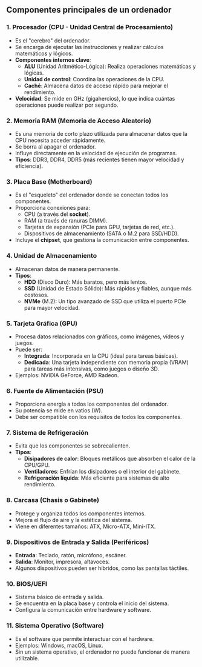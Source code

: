 ## **Componentes principales de un ordenador**

### 1. **Procesador (CPU - Unidad Central de Procesamiento)**
- Es el "cerebro" del ordenador.
- Se encarga de ejecutar las instrucciones y realizar cálculos matemáticos y lógicos.
- **Componentes internos clave**:
  - **ALU** (Unidad Aritmético-Lógica): Realiza operaciones matemáticas y lógicas.
  - **Unidad de control**: Coordina las operaciones de la CPU.
  - **Caché**: Almacena datos de acceso rápido para mejorar el rendimiento.
- **Velocidad**: Se mide en GHz (gigahercios), lo que indica cuántas operaciones puede realizar por segundo.

### 2. **Memoria RAM (Memoria de Acceso Aleatorio)**
- Es una memoria de corto plazo utilizada para almacenar datos que la CPU necesita acceder rápidamente.
- Se borra al apagar el ordenador.
- Influye directamente en la velocidad de ejecución de programas.
- **Tipos**: DDR3, DDR4, DDR5 (más recientes tienen mayor velocidad y eficiencia).

### 3. **Placa Base (Motherboard)**
- Es el "esqueleto" del ordenador donde se conectan todos los componentes.
- Proporciona conexiones para:
  - CPU (a través del **socket**).
  - RAM (a través de ranuras DIMM).
  - Tarjetas de expansión (PCIe para GPU, tarjetas de red, etc.).
  - Dispositivos de almacenamiento (SATA o M.2 para SSD/HDD).
- Incluye el **chipset**, que gestiona la comunicación entre componentes.

### 4. **Unidad de Almacenamiento**
- Almacenan datos de manera permanente.
- **Tipos**:
  - **HDD** (Disco Duro): Más baratos, pero más lentos.
  - **SSD** (Unidad de Estado Sólido): Más rápidos y fiables, aunque más costosos.
  - **NVMe** (M.2): Un tipo avanzado de SSD que utiliza el puerto PCIe para mayor velocidad.

### 5. **Tarjeta Gráfica (GPU)**
- Procesa datos relacionados con gráficos, como imágenes, vídeos y juegos.
- Puede ser:
  - **Integrada**: Incorporada en la CPU (ideal para tareas básicas).
  - **Dedicada**: Una tarjeta independiente con memoria propia (VRAM) para tareas más intensivas, como juegos o diseño 3D.
- Ejemplos: NVIDIA GeForce, AMD Radeon.

### 6. **Fuente de Alimentación (PSU)**
- Proporciona energía a todos los componentes del ordenador.
- Su potencia se mide en vatios (W).
- Debe ser compatible con los requisitos de todos los componentes.

### 7. **Sistema de Refrigeración**
- Evita que los componentes se sobrecalienten.
- **Tipos**:
  - **Disipadores de calor**: Bloques metálicos que absorben el calor de la CPU/GPU.
  - **Ventiladores**: Enfrían los disipadores o el interior del gabinete.
  - **Refrigeración líquida**: Más eficiente para sistemas de alto rendimiento.

### 8. **Carcasa (Chasis o Gabinete)**
- Protege y organiza todos los componentes internos.
- Mejora el flujo de aire y la estética del sistema.
- Viene en diferentes tamaños: ATX, Micro-ATX, Mini-ITX.

### 9. **Dispositivos de Entrada y Salida (Periféricos)**
- **Entrada**: Teclado, ratón, micrófono, escáner.
- **Salida**: Monitor, impresora, altavoces.
- Algunos dispositivos pueden ser híbridos, como las pantallas táctiles.

### 10. **BIOS/UEFI**
- Sistema básico de entrada y salida.
- Se encuentra en la placa base y controla el inicio del sistema.
- Configura la comunicación entre hardware y software.

### 11. **Sistema Operativo (Software)**
- Es el software que permite interactuar con el hardware.
- Ejemplos: Windows, macOS, Linux.
- Sin un sistema operativo, el ordenador no puede funcionar de manera utilizable.
